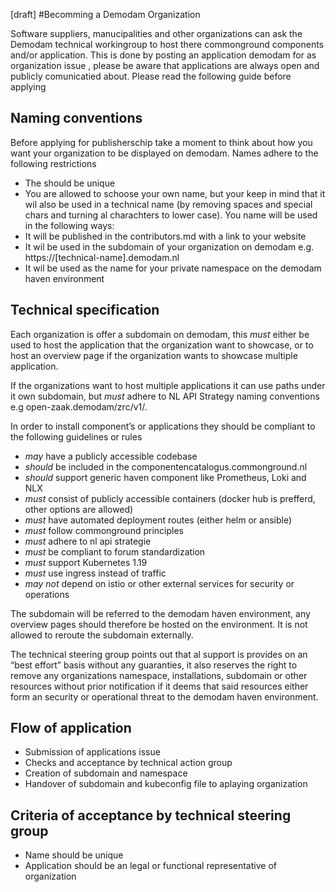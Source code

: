 [draft] #Becomming a Demodam Organization

Software suppliers,  manucipalities and other organizations can ask the Demodam technical workingroup to host there commonground components and/or application. This is done by posting an application demodam for as organization issue , please be aware that applications are always open and publicly comunicatied about. Please read the following guide before applying 

## Naming conventions
Before applying for publisherschip take a moment to think about how you want your organization to be displayed on demodam. Names adhere to the following restrictions
- The should be unique
- You are allowed to schoose your own name, but your keep in mind that it wil also be used in a technical name (by removing spaces and special chars and turning al charachters to lower case).
You name will be used in the following ways:
- It will be published in the contributors.md with a link to your website
- It wil be used in the subdomain of your organization on demodam e.g. https://[technical-name].demodam.nl
- It wil be used as the name for your private namespace on the demodam haven environment

## Technical specification
Each organization is offer a subdomain on demodam, this *must* either be used to host the application that the organization want to showcase, or to host an overview page if the organization wants to showcase multiple application.

If the organizations want to host multiple applications it can use paths under it own subdomain, but *must* adhere to NL API Strategy naming conventions e.g open-zaak.demodam/zrc/v1/.  

In order to install component’s or applications they should be compliant to the following guidelines or rules
- *may* have a publicly accessible codebase 
- *should* be included in the componentencatalogus.commonground.nl
- *should* support generic haven component like Prometheus, Loki and NLX
- *must* consist of publicly accessible containers (docker hub is prefferd, other options are allowed)
- *must* have automated deployment routes (either helm or ansible) 
- *must* follow commonground principles
- *must* adhere to nl api strategie
- *must* be compliant to forum standardization
- *must* support Kubernetes 1.19
- *must* use ingress instead of traffic
- *may not* depend on istio or other external services for security or operations

The subdomain will be referred to the demodam haven environment, any overview pages should therefore be hosted on the environment. It is not allowed to reroute the subdomain externally. 

The technical steering group points out that al support is provides on an “best effort” basis without any guaranties, it also reserves the right to remove any organizations namespace, installations, subdomain or other resources without prior notification if it deems that said resources either form an security or operational threat to the demodam haven environment.  

## Flow of application
-	Submission of applications issue
-	Checks and acceptance by technical action group
-	Creation of subdomain and namespace
-	Handover of subdomain and kubeconfig file to aplaying organization

## Criteria of acceptance by technical steering group 

- Name should be unique
- Application should be an legal or functional representative of organization



